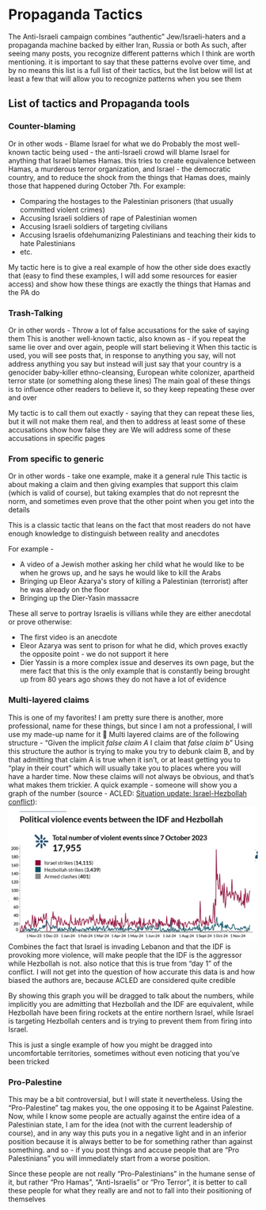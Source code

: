 # Propaganda Tactics

The Anti-Israeli campaign combines “authentic” Jew/Israeli-haters and a propaganda machine backed by either Iran, Russia or both
As such, after seeing many posts, you recognize different patterns which I think are worth mentioning. 
it is important to say that these patterns evolve over time, and by no means this list is a full list of their tactics, but the list below will list at least a few that will allow you to recognize patterns when you see them

## List of tactics and Propaganda tools
### Counter-blaming
Or in other wods - Blame Israel for what we do
Probably the most well-known tactic being used - the anti-Israeli crowd will blame Israel for anything that Israel blames Hamas. this tries to create equivalence between Hamas, a murderous terror organization, and Israel - the democratic country, and to reduce the shock from the things that Hamas does, mainly those that happened during October 7th.  For example:

* Comparing the hostages to the Palestinian prisoners (that usually committed violent crimes)
* Accusing Israeli soldiers of rape of Palestinian women
* Accusing Israeli soldiers of targeting civilians
* Accusing Israelis ofdehumanizing Palestinians and teaching their kids to hate Palestinians
* etc.

My tactic here is to give a real example of how the other side does exactly that (easy to find these examples, I will add some resources for easier access) and show how these things are exactly the things that Hamas and the PA do

### Trash-Talking
Or in other words - Throw a lot of false accusations for the sake of saying them
This is another well-known tactic, also known as - if you repeat the same lie over and over again, people will start believing it
When this tactic is used, you will see posts that, in response to anything you say, will not address anything you say but instead will just say that your country is a genocider baby-killer ethno-cleansing, European white colonizer, apartheid terror state (or something along these lines)
The main goal of these things is to influence other readers to believe it, so they keep repeating these over and over

My tactic is to call them out exactly - saying that they can repeat these lies, but it will not make them real, and then to address at least some of these accusations show how false they are
We will address some of these accusations in specific pages


### From specific to generic
Or in other words - take one example, make it a general rule
This tactic is about making a claim and then giving examples that support this claim (which is valid of course), but taking examples that do not represnt the norm, and sometimes even prove that the other point when you get into the details

This is a classic tactic that leans on the fact that most readers do not have enough knowledge to distinguish between reality and anecdotes 

For example - 

* A video of a Jewish mother asking her child what he would like to be when he grows up, and he says he would like to kill the Arabs
* Bringing up Eleor Azarya's story of killing a Palestinian (terrorist) after he was already on the floor
* Bringing up the Dier-Yasin massacre

These all serve to portray Israelis is villians while they are either anecdotal or prove otherwise:

- The first video is an anecdote
- Eleor Azarya was sent to prison for what he did, which proves exactly the opposite point - we do not support it here
- Dier Yassin is a more complex issue and deserves its own page, but the mere fact that this is the only example that is constantly being brought up from 80 years ago shows they do not have a lot of evidence

### Multi-layered claims
This is one of my favorites! I am pretty sure there is another, more professional, name for these things, but since I am not a professional, I will use my made-up name for it 🎃
Multi layered claims are of the following structure - “Given the implicit _false claim A_ I claim that _false claim b_”
Using this structure the author is trying to make you try to debunk claim B, and by that admitting that claim A is true when it isn’t, or at least getting you to “play in their court” which will usually take you to places where you will have a harder time.
Now these claims will not always be obvious, and that’s what makes them trickier.
A quick example - someone will show you a graph of the number (source - ACLED: [Situation update: Israel-Hezbollah conflict](https://acleddata.com/2024/10/10/situation-update-israel-hezbollah-conflict/)):
![Politicas_violence_events_Between_the_idf_and_hezbollah.png](./Assets/Politicas_violence_events_Between_the_idf_and_hezbollah.png "Politicas_violence_events_Between_the_idf_and_hezbollah.png")
 Combines the fact that Israel is invading Lebanon and that the IDF is provoking more violence, will make people that the IDF is the aggressor while Hezbollah is not. also notice that this is true from “day 1” of the conflict.
 I will not get into the question of how accurate this data is and how biased the authors are, because ACLED are considered quite credible
 
 By showing this graph you will be dragged to talk about the numbers, while implicitly you are admitting that Hezbollah and the IDF are equivalent, while Hezbollah have been firing rockets at the entire northern Israel, while Israel is targeting Hezbollah centers and is trying to prevent them from firing into Israel. 

 This is just a single example of how you might be dragged into uncomfortable territories, sometimes without even noticing that you’ve been tricked

### Pro-Palestine
This may be a bit controversial, but I will state it nevertheless.
Using the “Pro-Palestine” tag makes you, the one opposing it to be Against Palestine. Now, while I know some people are actually against the entire idea of a Palestinian state, I am for the idea (not with the current leadership of course), and in any way this puts you in a negative light and in an inferior position because it is always better to be for something rather than against something. and so - if you post things and accuse people that are “Pro Palestinians” you will immediately start from a worse position. 

Since these people are not really “Pro-Palestinians” in the humane sense of it, but rather “Pro Hamas”, “Anti-Israelis” or “Pro Terror”, it is better to call these people for what they really are and not to fall into their positioning of themselves




